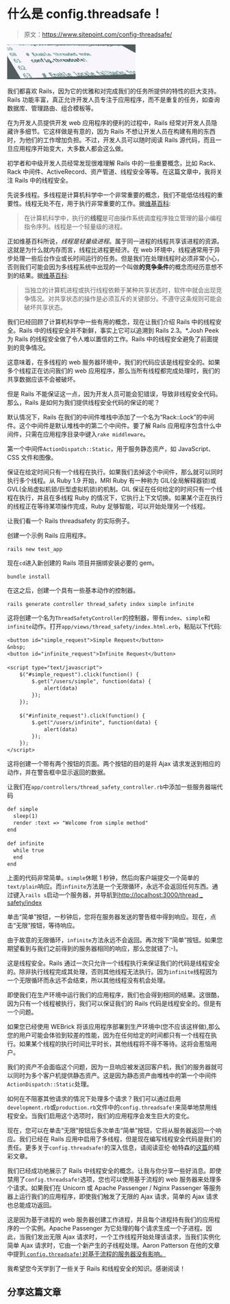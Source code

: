 # 什么是 config.threadsafe！

> 原文：<https://www.sitepoint.com/config-threadsafe/>

[![ct](img/99b3ed65f3846c9c5178d08e4da292e1.png)](https://www.sitepoint.com/wp-content/uploads/2013/09/ct.png)

我们都喜欢 Rails，因为它的优雅和对完成我们的任务所提供的特性的巨大支持。Rails 功能丰富，真正允许开发人员专注于应用程序，而不是重复的任务，如查询数据库、管理路由、组合模板等。

在为开发人员提供开发 web 应用程序的便利的过程中，Rails 经常对开发人员隐藏许多细节。它这样做是有意的，因为 Rails 不想让开发人员在构建有用的东西时，为他们的工作增加负担。不过，开发人员可以随时阅读 Rails 源代码，而且一旦应用程序开始变大，大多数人都会这么做。

初学者和中级开发人员经常发现很难理解 Rails 中的一些重要概念，比如 Rack、Rack 中间件、ActiveRecord、资产管道、线程安全等等。在这篇文章中，我将关注 Rails 中的线程安全。

先说多线程。多线程是计算机科学中一个非常重要的概念，我们不能低估线程的重要性。线程无处不在，用于执行非常重要的工作。据[维基百科](http://en.wikipedia.org/wiki/Thread_%28computing%29):

> 在计算机科学中，执行的**线程**是可由操作系统调度程序独立管理的最小编程指令序列。线程是一个轻量级的进程。

正如维基百科所说，*线程是轻量级进程*。属于同一进程的线程共享该进程的资源。这就是为什么就内存而言，线程比进程更经济。在 web 环境中，线程通常用于异步处理一些后台作业或长时间运行的任务。但是我们在处理线程时必须非常小心，否则我们可能会因为多线程系统中出现的一个叫做**的竞争条件**的概念而经历意想不到的结果。据[维基百科](http://en.wikipedia.org/wiki/Race_condition#Software):

> 当独立的计算机进程或执行线程依赖于某种共享状态时，软件中就会出现竞争情况。对共享状态的操作是必须互斥的关键部分。不遵守这条规则可能会破坏共享状态。

我们已经回顾了计算机科学中一些有用的概念，现在让我们介绍 Rails 中的线程安全。Rails 中的线程安全并不新鲜，事实上它可以追溯到 Rails 2.3。*.Josh Peek 为 Rails 的线程安全做了令人难以置信的工作。Rails 中的线程安全避免了前面提到的竞争情况。

这意味着，在多线程的 web 服务器环境中，我们的代码应该是线程安全的。如果多个线程正在访问我们的 web 应用程序，那么当所有线程都完成处理时，我们的共享数据应该不会被破坏。

但是 Rails 不能保证这一点，因为开发人员可能会犯错误，导致非线程安全代码。那么，Rails 是如何为我们提供线程安全代码的保证的呢？

默认情况下，Rails 在我们的中间件堆栈中添加了一个名为“Rack::Lock”的中间件。这个中间件是默认堆栈中的第二个中间件。要了解 Rails 应用程序包含什么中间件，只需在应用程序目录中键入`rake middleware`。

第一个中间件`ActionDispatch::Static`，用于服务静态资产，如 JavaScript、CSS 文件和图像。

保证在给定时间只有一个线程在执行。如果我们去掉这个中间件，那么就可以同时执行多个线程。从 Ruby 1.9 开始，MRI Ruby 有一种称为 GIL(全局解释器锁)或 GVL(全局虚拟机锁/巨型虚拟机锁)的机制。GIL 保证在任何给定的时间只有一个线程在执行，并且在多线程 Ruby 的情况下，它执行上下文切换。如果某个正在执行的线程正在等待某项操作完成，Ruby 足够智能，可以开始处理另一个线程。

让我们看一个 Rails threadsafety 的实际例子。

创建一个示例 Rails 应用程序。

```
rails new test_app
```

现在`cd`进入新创建的 Rails 项目并捆绑安装必要的 gem。

```
bundle install
```

在这之后，创建一个具有一些基本动作的控制器。

```
rails generate controller thread_safety index simple infinite
```

这将创建一个名为`ThreadSafetyController`的控制器，带有`index`、`simple`和`infinite`动作。打开`app/views/thread_safety/index.html.erb`，粘贴以下代码:

```
<button id="simple_request">Simple Request</button>
&nbsp;
<button id="infinite_request">Infinite Request</button>

<script type="text/javascript">
    $("#simple_request").click(function() {
        $.get("/users/simple", function(data) {
            alert(data)
        });
    });

    $("#infinite_request").click(function() {
        $.get("/users/infinite", function(data) {
            alert(data)
        });
    });
</script>
```

这将创建一个带有两个按钮的页面。两个按钮的目的是将 Ajax 请求发送到相应的动作，并在警告框中显示返回的数据。

让我们在`app/controllers/thread_safety_controller.rb`中添加一些服务器端代码

```
def simple
  sleep(1)
  render :text => "Welcome from simple method"
end

def infinite
  while true
  end
end
```

上面的代码非常简单。`simple`休眠 1 秒钟，然后向客户端提交一个简单的`text/plain`响应。而`infinite`方法是一个无限循环，永远不会返回任何东西。通过键入`rails s`启动一个服务器，并导航到[http://localhost:3000/thread _ safety/index](http://localhost:3000/thread_safety/index)

单击“简单”按钮，一秒钟后，您将在服务器发送的警告框中得到响应。现在，点击“无限”按钮，等待响应。

由于故意的无限循环，`infinite`方法永远不会返回。再次按下“简单”按钮。如果您期望看到与我们之前得到的服务器相同的响应，那么您就错了:-)。

这是线程安全。Rails 通过一次只允许一个线程执行来保证我们的代码是线程安全的。除非执行线程完成其处理，否则其他线程无法执行。因为`infinite`线程因为一个无限循环而永远不会结束，所以其他线程没有机会处理。

即使我们在生产环境中运行我们的应用程序，我们也会得到相同的结果。这很酷，因为只有一个线程被执行，我们可以保证我们的 Rails 代码是线程安全的。但是有一个问题。

如果您已经使用 WEBrick 将该应用程序部署到生产环境中(您不应该这样做),那么您的用户可能会体验到较差的性能，因为在任何给定的时间都只有一个线程在执行。如果某个线程的执行时间比平时长，其他线程将不得不等待。这将会惹恼用户。

我们的资产不会面临这个问题，因为一旦响应被发送回客户机，我们的服务器就可以同时为多个客户机提供静态资产。这是因为静态资产由堆栈中的第一个中间件`ActionDispatch::Static`处理。

如何在不阻塞其他请求的情况下处理多个请求？我们可以通过启用`development.rb`或`production.rb`文件中的`config.threadsafe!`来简单地禁用线程安全。当我们启用这个选项时，我们的应用程序会发生巨大的变化。

现在，您可以在单击“无限”按钮后多次单击“简单”按钮，它将从服务器返回一个响应。我们已经在 Rails 应用中启用了多线程，但是现在编写线程安全代码是我们的责任。更多关于`config.threadsafe!`的深入信息，请阅读亚伦·帕特森的[这篇](http://tenderlovemaking.com/2012/06/18/removing-config-threadsafe.html)的精彩文章。

我们已经成功地展示了 Rails 中线程安全的概念。让我与你分享一些好消息。即使禁用了`config.threadsafe!`选项，您也可以使用基于流程的 web 服务器来处理多个请求。如果我们在 Unicorn 或 Apache Passenger / Nginx Passenger 等服务器上运行我们的应用程序，即使我们触发了无限的 Ajax 请求，简单的 Ajax 请求也总能成功返回。

这是因为基于进程的 web 服务器创建工作进程，并且每个进程持有我们的应用程序的一个实例。Apache Passenger 为它处理的每个请求生成一个子进程。因此，当我们发出无限 Ajax 请求时，一个工作线程开始处理该请求，当我们实例化简单 Ajax 请求时，它由一个新产生的子线程处理。Aaron Patterson 在他的文章中提到[,`config.threadsafe!`对基于流程的服务器没有影响。](http://tenderlovemaking.com/2012/06/18/removing-config-threadsafe.html)

我希望您今天学到了一些关于 Rails 和线程安全的知识。感谢阅读！

## 分享这篇文章